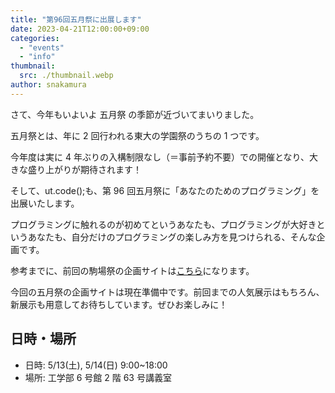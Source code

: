 ```yaml
---
title: "第96回五月祭に出展します"
date: 2023-04-21T12:00:00+09:00
categories:
  - "events"
  - "info"
thumbnail:
  src: ./thumbnail.webp
author: snakamura
---
```


さて、今年もいよいよ 五月祭 の季節が近づいてまいりました。

五月祭とは、年に 2 回行われる東大の学園祭のうちの 1 つです。

今年度は実に 4 年ぶりの入構制限なし（＝事前予約不要）での開催となり、大きな盛り上がりが期待されます！

そして、ut.code();も、第 96 回五月祭に「あなたのためのプログラミング」を出展いたします。

プログラミングに触れるのが初めてというあなたも、プログラミングが大好きというあなたも、自分だけのプログラミングの楽しみ方を見つけられる、そんな企画です。

参考までに、前回の駒場祭の企画サイトは[こちら](https://kf73.utcode.net/)になります。

今回の五月祭の企画サイトは現在準備中です。前回までの人気展示はもちろん、新展示も用意してお待ちしています。ぜひお楽しみに！

## 日時・場所

- 日時: 5/13(土), 5/14(日) 9:00~18:00
- 場所: 工学部 6 号館 2 階 63 号講義室
